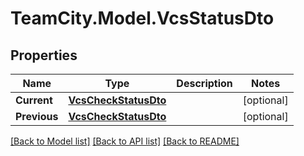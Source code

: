 # TeamCity.Model.VcsStatusDto
## Properties

Name | Type | Description | Notes
------------ | ------------- | ------------- | -------------
**Current** | [**VcsCheckStatusDto**](VcsCheckStatusDto.md) |  | [optional] 
**Previous** | [**VcsCheckStatusDto**](VcsCheckStatusDto.md) |  | [optional] 

[[Back to Model list]](../README.md#documentation-for-models) [[Back to API list]](../README.md#documentation-for-api-endpoints) [[Back to README]](../README.md)

